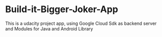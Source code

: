 # Build-it-Bigger-Joker-App
This is a udacity project app, using Google Cloud Sdk as backend server and Modules for Java and Android Library
